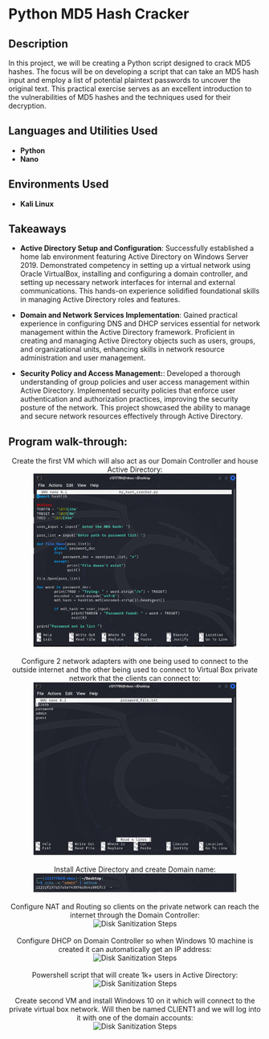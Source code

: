 <h1>Python MD5 Hash Cracker</h1>


<h2>Description</h2>
In this project, we will be creating a Python script designed to crack MD5 hashes. The focus will be on developing a script that can take an MD5 hash input and employ a list of potential plaintext passwords to uncover the original text. This practical exercise serves as an excellent introduction to the vulnerabilities of MD5 hashes and the techniques used for their decryption. <br />


<h2>Languages and Utilities Used</h2>

- <b>Python</b> 
- <b>Nano</b>

<h2>Environments Used </h2>

- <b>Kali Linux</b> 

<h2>Takeaways</h2>

- <b>Active Directory Setup and Configuration</b>: Successfully established a home lab environment featuring Active Directory on Windows Server 2019. Demonstrated competency in setting up a virtual network using Oracle VirtualBox, installing and configuring a domain controller, and setting up necessary network interfaces for internal and external communications. This hands-on experience solidified foundational skills in managing Active Directory roles and features.

- <b>Domain and Network Services Implementation</b>: Gained practical experience in configuring DNS and DHCP services essential for network management within the Active Directory framework. Proficient in creating and managing Active Directory objects such as users, groups, and organizational units, enhancing skills in network resource administration and user management.

- <b>Security Policy and Access Management:</b>: Developed a thorough understanding of group policies and user access management within Active Directory. Implemented security policies that enforce user authentication and authorization practices, improving the security posture of the network. This project showcased the ability to manage and secure network resources effectively through Active Directory.

<h2>Program walk-through:</h2>

<p align="center">
Create the first VM which will also act as our Domain Controller and house Active Directory: <br/>
<img src="Python code.PNG" height="80%" width="80%" alt="Disk Sanitization Steps"/>
<br />
<br />
Configure 2 network adapters with one being used to connect to the outside internet and the other being used to connect to Virtual Box private network that the clients can connect to:  <br/>
<img src="list of passwords.PNG" height="80%" width="80%" alt="Disk Sanitization Steps"/>
<br />
<br />
Install Active Directory and create Domain name: <br/>
<img src="md5 hash example.PNG" height="80%" width="80%" alt="Disk Sanitization Steps"/>
<br />
<br />
Configure NAT and Routing so clients on the private network can reach the internet through the Domain Controller:  <br/>
<img src="https://i.imgur.com/cdFHBiU.png" height="80%" width="80%" alt="Disk Sanitization Steps"/>
<br />
<br />
Configure DHCP on Domain Controller so when Windows 10 machine is created it can automatically get an IP address:  <br/>
<img src="https://i.imgur.com/JL945Ga.png" height="80%" width="80%" alt="Disk Sanitization Steps"/>
<br />
<br />
Powershell script that will create 1k+ users in Active Directory:  <br/>
<img src="https://i.imgur.com/K71yaM2.png" height="80%" width="80%" alt="Disk Sanitization Steps"/>
<br />
<br />
Create second VM and install Windows 10 on it which will connect to the private virtual box network. Will then be named CLIENT1 and we will log into it with one of the domain accounts:  <br/>
<img src="https://i.imgur.com/AeZkvFQ.png" height="80%" width="80%" alt="Disk Sanitization Steps"/>
</p>


<!--
 ```diff
- text in red
+ text in green
! text in orange
# text in gray
@@ text in purple (and bold)@@
```
--!>
